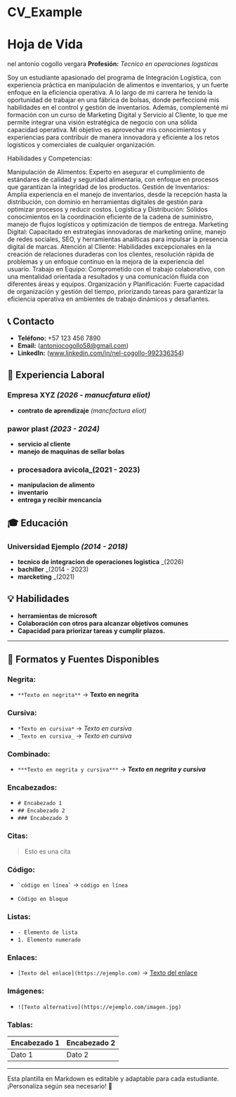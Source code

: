 # CV_Example
# Hoja de Vida

nel antonio cogollo vergara 
**Profesión:** _Tecnico en operaciones logsticas_

Soy un estudiante apasionado del programa de Integración Logística, con experiencia práctica en manipulación de alimentos e inventarios, y un fuerte enfoque en la eficiencia operativa. A lo largo de mi carrera he tenido la oportunidad de trabajar en una fábrica de bolsas, donde perfeccioné mis habilidades en el control y gestión de inventarios. Además, complementé mi formación con un curso de Marketing Digital y Servicio al Cliente, lo que me permite integrar una visión estratégica de negocio con una sólida capacidad operativa. Mi objetivo es aprovechar mis conocimientos y experiencias para contribuir de manera innovadora y eficiente a los retos logísticos y comerciales de cualquier organización.

Habilidades y Competencias:

Manipulación de Alimentos: Experto en asegurar el cumplimiento de estándares de calidad y seguridad alimentaria, con enfoque en procesos que garantizan la integridad de los productos.
Gestión de Inventarios: Amplia experiencia en el manejo de inventarios, desde la recepción hasta la distribución, con dominio en herramientas digitales de gestión para optimizar procesos y reducir costos.
Logística y Distribución: Sólidos conocimientos en la coordinación eficiente de la cadena de suministro, manejo de flujos logísticos y optimización de tiempos de entrega.
Marketing Digital: Capacitado en estrategias innovadoras de marketing online, manejo de redes sociales, SEO, y herramientas analíticas para impulsar la presencia digital de marcas.
Atención al Cliente: Habilidades excepcionales en la creación de relaciones duraderas con los clientes, resolución rápida de problemas y un enfoque continuo en la mejora de la experiencia del usuario.
Trabajo en Equipo: Comprometido con el trabajo colaborativo, con una mentalidad orientada a resultados y una comunicación fluida con diferentes áreas y equipos.
 Organización y Planificación: Fuerte capacidad de organización y gestión del tiempo, priorizando tareas para garantizar la eficiencia operativa en ambientes de trabajo dinámicos y desafiantes.

## 📞 Contacto
- **Teléfono:** +57 123 456 7890
- **Email:** (antoniocogollo58@gmail.com)
- **LinkedIn:** (www.linkedin.com/in/nel-cogollo-992336354)

## 🏢 Experiencia Laboral
### **Empresa XYZ** _(2026 - manucfatura eliot)_
- **contrato de aprendizaje** _(mancfactura eliot)_

### **pawor plast** _(2023 - 2024)_
- **servicio al cliente**
- **manejo de maquinas de sellar bolas**
- ### **procesadora avicola**_(2021 - 2023)
- **manipulacion de alimento**
- **inventario**
- **entrega y recibir mencancia**

## 🎓 Educación
### **Universidad Ejemplo** _(2014 - 2018)_
- **tecnico de integracion de operaciones logistica** _(2026)
- **bachiller** _(2014 - 2023)
- **marcketing** _(2021)
  

## 💡 Habilidades
- **herramientas de microsoft**
- **Colaboración con otros para alcanzar objetivos comunes**
- **Capacidad para priorizar tareas y cumplir plazos.**

---

## 🎨 Formatos y Fuentes Disponibles

### **Negrita:**
- `**Texto en negrita**` → **Texto en negrita**

### **Cursiva:**
- `*Texto en cursiva*` → *Texto en cursiva*
- `_Texto en cursiva_` → _Texto en cursiva_

### **Combinado:**
- `***Texto en negrita y cursiva***` → ***Texto en negrita y cursiva***

### **Encabezados:**
- `# Encabezado 1`
- `## Encabezado 2`
- `### Encabezado 3`

### **Citas:**
> Esto es una cita

### **Código:**
- `` `código en línea` `` → `código en línea`
- ```
  Código en bloque
  ```

### **Listas:**
- `- Elemento de lista`
- `1. Elemento numerado`

### **Enlaces:**
- `[Texto del enlace](https://ejemplo.com)` → [Texto del enlace](https://ejemplo.com)

### **Imágenes:**
- `![Texto alternativo](https://ejemplo.com/imagen.jpg)`

### **Tablas:**
| Encabezado 1 | Encabezado 2 |
|-------------|-------------|
| Dato 1     | Dato 2      |

---

Esta plantilla en Markdown es editable y adaptable para cada estudiante. ¡Personaliza según sea necesario! 🎯

